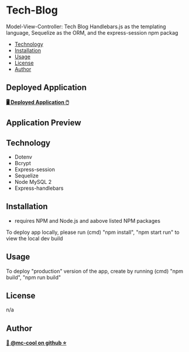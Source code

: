 # Tech-Blog
Model-View-Controller: Tech Blog
Handlebars.js as the templating language, Sequelize as the ORM, and the express-session npm packag

- [Technology](#technology)
- [Installation](#installation)
- [Usage](#usage)
- [License](#license)
- [Author](#author)

## Deployed Application
**[🖥️ Deployed Application 🖱️](https://mccool-tech-blog.herokuapp.com/)**


## Application Preview

## Technology
* Dotenv
* Bcrypt
* Express-session
* Sequelize
* Node MySQL 2
* Express-handlebars

## Installation
* requires NPM and Node.js and aabove listed NPM packages

To deploy app locally, please run (cmd) "npm install", "npm start run" to view the local dev build

## Usage
To deploy "production" version of the app, create by running (cmd) "npm build", "npm run build"

## License
n/a

## Author
**[🐉 @mc-cool on github ⭐](https://github.com/m-ccool)**
